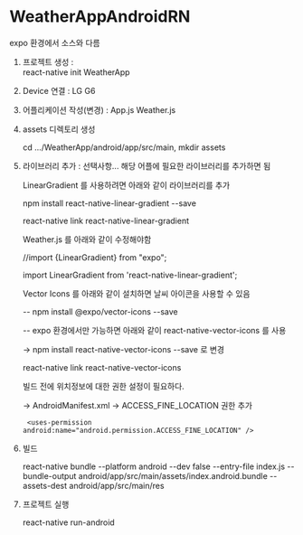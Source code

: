 # WeatherAppAndroidRN
expo 환경에서 소스와 다름


1. 프로젝트 생성 :  
	react-native init WeatherApp
2. Device 연결 : LG G6 

3. 어플리케이션 작성(변경) : 
	App.js
	Weather.js

4. assets 디렉토리 생성

	cd .../WeatherApp/android/app/src/main,  mkdir assets

5. 라이브러리 추가 : 선택사항... 해당 어플에 필요한 라이브러리를 추가하면 됨


	LinearGradient 를 사용하려면 아래와 같이 라이브러리를 추가

	npm install react-native-linear-gradient --save

	react-native link react-native-linear-gradient

	Weather.js 를 아래와 같이 수정해야함

	//import {LinearGradient} from "expo";

	import LinearGradient from 'react-native-linear-gradient';



	Vector Icons 를 아래와 같이 설치하면 날씨 아이콘을 사용할 수 있음

	-- npm install @expo/vector-icons --save

	-- expo 환경에서만 가능하면 아래와 같이  react-native-vector-icons 를 사용


	-> npm install react-native-vector-icons --save 로 변경

	react-native link react-native-vector-icons


	빌드 전에 위치정보에 대한 권한 설정이 필요하다.

	-> AndroidManifest.xml  -> ACCESS_FINE_LOCATION 권한 추가

   	<!-- Add location by gus -->
    	<uses-permission android:name="android.permission.ACCESS_FINE_LOCATION" />
    

6. 빌드

	react-native bundle --platform android --dev false --entry-file index.js --bundle-output android/app/src/main/assets/index.android.bundle --assets-dest android/app/src/main/res

7. 프로젝트 실행

	react-native run-android

